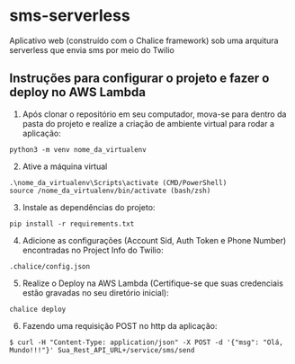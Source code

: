 # sms-serverless
Aplicativo web (construído com o Chalice framework) sob uma arquitura serverless que envia sms por meio do Twilio

<h2> Instruções para configurar o projeto e fazer o deploy no AWS Lambda </h2>

1. Após clonar o repositório em seu computador, mova-se para dentro da pasta do projeto e realize a criação de ambiente virtual para rodar a aplicação:
```
python3 -m venv nome_da_virtualenv
```

2. Ative a máquina virtual
```
.\nome_da_virtualenv\Scripts\activate (CMD/PowerShell) 
source /nome_da_virtualenv/bin/activate (bash/zsh)
```

3. Instale as dependências do projeto:

```
pip install -r requirements.txt
```

4. Adicione as configurações (Account Sid, Auth Token e Phone Number) encontradas no Project Info do Twilio:

```
.chalice/config.json
```

5. Realize o Deploy na AWS Lambda (Certifique-se que suas credenciais estão gravadas no seu diretório inicial):
```
chalice deploy
```

6. Fazendo uma requisição POST no http da aplicação:
```
$ curl -H "Content-Type: application/json" -X POST -d '{"msg": "Olá, Mundo!!!"}' Sua_Rest_API_URL+/service/sms/send
```
